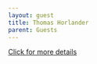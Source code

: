 ```yaml
---
layout: guest
title: Thomas Horlander
parent: Guests
---
```



<div class="badge-base LI-profile-badge" data-locale="en_US" data-size="medium" data-theme="light" data-type="VERTICAL" data-vanity="thomas-horlander-687ab29" data-version="v1"><a class="badge-base__link LI-simple-link" href="https://www.linkedin.com/in/thomas-horlander-687ab29?trk=profile-badge">Click for more details</a></div>


